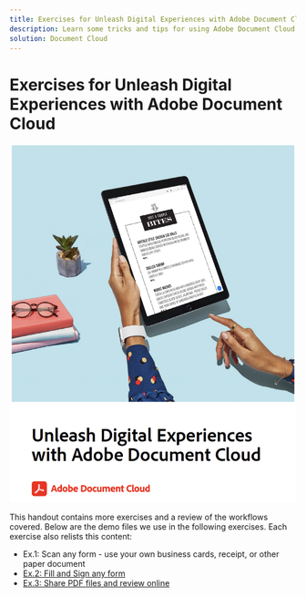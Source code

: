 ```yaml
---
title: Exercises for Unleash Digital Experiences with Adobe Document Cloud
description: Learn some tricks and tips for using Adobe Document Cloud
solution: Document Cloud
---
```


# Exercises for Unleash Digital Experiences with Adobe Document Cloud

[![image](assets/rebrand.png)](assets/Unleash_Digital_Experiences_with_Adobe_Document_Cloud.pdf)

This handout contains more exercises and a review of the workflows covered. Below are the demo files we use in the following exercises. Each exercise also relists this content:

* Ex.1: Scan any form - use your own business cards, receipt, or other paper document
* [Ex.2: Fill and Sign any form](assets/03_FillSignScan.zip)
* [Ex.3: Share PDF files and review online](assets/01_Review.zip)